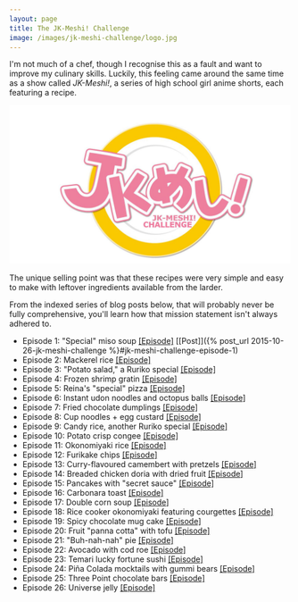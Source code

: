 ```yaml
---
layout: page
title: The JK-Meshi! Challenge
image: /images/jk-meshi-challenge/logo.jpg
---
```


I'm not much of a chef, though I recognise this as a fault and want to improve my culinary skills. Luckily, this feeling came around the same time as a show called *JK-Meshi!*, a series of high school girl anime shorts, each featuring a recipe.

![The JK-Meshi! Challenge](/images/jk-meshi-challenge/logo.jpg)

The unique selling point was that these recipes were very simple and easy to make with leftover ingredients available from the larder.

From the indexed series of blog posts below, that will probably never be fully comprehensive, you'll learn how that mission statement isn't always adhered to.

* Episode 1: "Special" miso soup [[Episode]](http://www.crunchyroll.com/jk-meshi/episode-1-untitled-686885) [[Post]]({% post_url 2015-10-26-jk-meshi-challenge %}#jk-meshi-challenge-episode-1)
* Episode 2: Mackerel rice [[Episode]](http://www.crunchyroll.com/jk-meshi/episode-2-untitled-686897)
* Episode 3: "Potato salad," a Ruriko special [[Episode]](http://www.crunchyroll.com/jk-meshi/episode-3-untitled-686899)
* Episode 4: Frozen shrimp gratin [[Episode]](http://www.crunchyroll.com/jk-meshi/episode-4-untitled-686901)
* Episode 5: Reina's "special" pizza [[Episode]](http://www.crunchyroll.com/jk-meshi/episode-5-untitled-686903)
* Episode 6: Instant udon noodles and octopus balls [[Episode]](http://www.crunchyroll.com/jk-meshi/episode-6-untitled-686905)
* Episode 7: Fried chocolate dumplings [[Episode]](http://www.crunchyroll.com/jk-meshi/episode-7-untitled-686907)
* Episode 8: Cup noodles + egg custard [[Episode]](http://www.crunchyroll.com/jk-meshi/episode-8-untitled-686909)
* Episode 9: Candy rice, another Ruriko special [[Episode]](http://www.crunchyroll.com/jk-meshi/episode-9-untitled-686911)
* Episode 10: Potato crisp congee [[Episode]](http://www.crunchyroll.com/jk-meshi/episode-10-untitled-686913)
* Episode 11: Okonomiyaki rice [[Episode]](http://www.crunchyroll.com/jk-meshi/episode-11-untitled-686915)
* Episode 12: Furikake chips [[Episode]](http://www.crunchyroll.com/jk-meshi/episode-12-untitled-686917)
* Episode 13: Curry-flavoured camembert with pretzels [[Episode]](http://www.crunchyroll.com/jk-meshi/episode-13-untitled-686919)
* Episode 14: Breaded chicken doria with dried fruit [[Episode]](http://www.crunchyroll.com/jk-meshi/episode-14-untitled-691561)
* Episode 15: Pancakes with "secret sauce" [[Episode]](http://www.crunchyroll.com/jk-meshi/episode-15-untitled-692127)
* Episode 16: Carbonara toast [[Episode]](http://www.crunchyroll.com/jk-meshi/episode-16-untitled-692129)
* Episode 17: Double corn soup [[Episode]](http://www.crunchyroll.com/jk-meshi/episode-17-untitled-692131)
* Episode 18: Rice cooker okonomiyaki featuring courgettes [[Episode]](http://www.crunchyroll.com/jk-meshi/episode-18-untitled-692133)
* Episode 19: Spicy chocolate mug cake [[Episode]](http://www.crunchyroll.com/jk-meshi/episode-19-untitled-692135)
* Episode 20: Fruit "panna cotta" with tofu [[Episode]](http://www.crunchyroll.com/jk-meshi/episode-20-untitled-692137)
* Episode 21: "Buh-nah-nah" pie [[Episode]](http://www.crunchyroll.com/jk-meshi/episode-21-untitled-692139)
* Episode 22: Avocado with cod roe [[Episode]](http://www.crunchyroll.com/jk-meshi/episode-22-untitled-692141)
* Episode 23: Temari lucky fortune sushi [[Episode]](http://www.crunchyroll.com/jk-meshi/episode-23-untitled-692143)
* Episode 24: Piña Colada mocktails with gummi bears [[Episode]](http://www.crunchyroll.com/jk-meshi/episode-24-untitled-692145)
* Episode 25: Three Point chocolate bars [[Episode]](http://www.crunchyroll.com/jk-meshi/episode-25-untitled-692147)
* Episode 26: Universe jelly [[Episode]](http://www.crunchyroll.com/jk-meshi/episode-26-untitled-692149)
